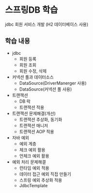 # 스프링DB 학습
jdbc 회원 서비스 개발 (H2 데이터베이스 사용)

## 학습 내용
+ jdbc 
  + 회원 등록
  + 회원 조회
  + 회원 수정, 삭제
+ 커넥션 풀과 데이터소스
  + DataSource(DriverManerger 사용)
  + DataSource(커넥션 풀 사용)
+ 트랜잭션
  + DB 락
  + 트랜잭션 적용
+ 트랜잭션 문제해결(개선)
  + 트랜잭션 추상화, 동기화
  + 트랜잭션 매니저
  + 트랜잭션 AOP 적용
+ 자바 예외
  + 예외 계층
  + 체크 예외 활용
  + 언체크 예외 활용
+ 예외 처리 문제해결
  + 런타임 예외 적용
  + 데이터 접근 예외 직접 만들기
  + 스프링 예외 추상화 적용
  + JdbcTemplate

